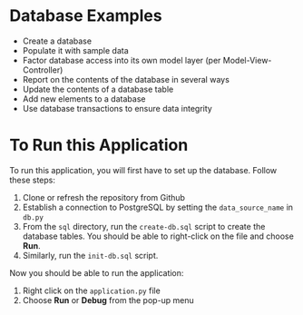 # Database Examples

- Create a database
- Populate it with sample data
- Factor database access into its own model layer (per Model-View-Controller)
- Report on the contents of the database in several ways
- Update the contents of a database table
- Add new elements to a database
- Use database transactions to ensure data integrity

# To Run this Application

To run this application, you will first have to set up the database.
Follow these steps:

1. Clone or refresh the repository from Github
1. Establish a connection to PostgreSQL 
   by setting the `data_source_name` in `db.py`
1. From the `sql` directory, run the `create-db.sql` script to create
   the database tables. You should be able to right-click on the file
   and choose **Run**.
1. Similarly, run the `init-db.sql` script.

Now you should be able to run the application:

1. Right click on the `application.py` file
1. Choose **Run** or **Debug** from the pop-up menu
